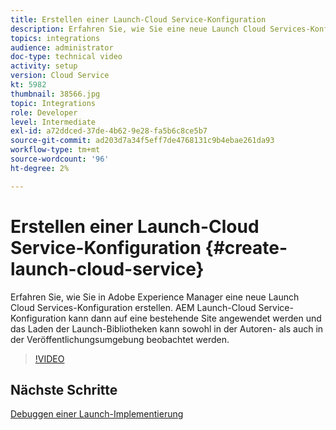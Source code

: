 ```yaml
---
title: Erstellen einer Launch-Cloud Service-Konfiguration
description: Erfahren Sie, wie Sie eine neue Launch Cloud Services-Konfiguration erstellen. Die Launch-Cloud Service-Konfiguration kann dann auf eine bestehende Site angewendet werden und das Laden der Launch-Bibliotheken kann sowohl in der Autoren- als auch in der Veröffentlichungsumgebung beobachtet werden.
topics: integrations
audience: administrator
doc-type: technical video
activity: setup
version: Cloud Service
kt: 5982
thumbnail: 38566.jpg
topic: Integrations
role: Developer
level: Intermediate
exl-id: a72ddced-37de-4b62-9e28-fa5b6c8ce5b7
source-git-commit: ad203d7a34f5eff7de4768131c9b4ebae261da93
workflow-type: tm+mt
source-wordcount: '96'
ht-degree: 2%

---
```


# Erstellen einer Launch-Cloud Service-Konfiguration {#create-launch-cloud-service}

Erfahren Sie, wie Sie in Adobe Experience Manager eine neue Launch Cloud Services-Konfiguration erstellen. AEM Launch-Cloud Service-Konfiguration kann dann auf eine bestehende Site angewendet werden und das Laden der Launch-Bibliotheken kann sowohl in der Autoren- als auch in der Veröffentlichungsumgebung beobachtet werden.

>[!VIDEO](https://video.tv.adobe.com/v/38566?quality=12&learn=on)

## Nächste Schritte

[Debuggen einer Launch-Implementierung](debug-launch-implementation.md)

